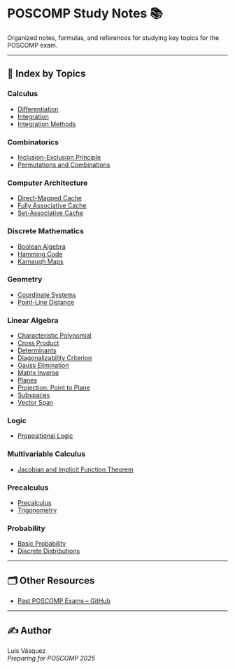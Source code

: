 <!-- File: README.md -->

# POSCOMP Study Notes 📚

Organized notes, formulas, and references for studying key topics for the POSCOMP exam.

---

## 📌 Index by Topics

### Calculus
- [Differentiation](./calculus/differentiation.md)
- [Integration](./calculus/integration.md)
- [Integration Methods](./calculus/integration_methods.md)

### Combinatorics
- [Inclusion-Exclusion Principle](./combinatorics/inclusion_exclusion.md)
- [Permutations and Combinations](./combinatorics/permutations_combinations.md)

### Computer Architecture
- [Direct-Mapped Cache](./computer_architecture/direct_mapped_cache.md)
- [Fully Associative Cache](./computer_architecture/fully_associative_cache.md)
- [Set-Associative Cache](./computer_architecture/set_associative_cache.md)

### Discrete Mathematics
- [Boolean Algebra](./discrete_math/boolean_algebra.md)
- [Hamming Code](./discrete_math/hamming_code.md)
- [Karnaugh Maps](./discrete_math/karnaugh_maps.md)

### Geometry
- [Coordinate Systems](./geometry/coordinate_systems.md)
- [Point-Line Distance](./geometry/point_line_distance.md)

### Linear Algebra
- [Characteristic Polynomial](./linear_algebra/characteristic_polynomial.md)
- [Cross Product](./linear_algebra/cross_product.md)
- [Determinants](./linear_algebra/determinants.md)
- [Diagonalizability Criterion](./linear_algebra/diagonalizability_criterion.md)
- [Gauss Elimination](./linear_algebra/gauss_elimination.md)
- [Matrix Inverse](./linear_algebra/matrix_inverse.md)
- [Planes](./linear_algebra/planes.md)
- [Projection: Point to Plane](./linear_algebra/projection_point_plane.md)
- [Subspaces](./linear_algebra/subspaces.md)
- [Vector Span](./linear_algebra/vector_span.md)

### Logic
- [Propositional Logic](./logic/propositional_logic.md)

### Multivariable Calculus
- [Jacobian and Implicit Function Theorem](./multivariable_calculus/jacobian_implicit_function.md)

### Precalculus
- [Precalculus](./precalculus/precalculus.md)
- [Trigonometry](./precalculus/trigonometry.md)

### Probability
- [Basic Probability](./probability/basic_probability.md)
- [Discrete Distributions](./probability/discrete_distributions.md)

---

## 🗂 Other Resources
- [Past POSCOMP Exams – GitHub](https://github.com/amimaro/Provas-POSCOMP)

---

## ✍️ Author

Luis Vásquez  
_Preparing for POSCOMP 2025_

